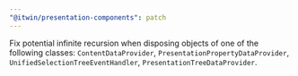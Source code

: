 ```yaml
---
"@itwin/presentation-components": patch
---
```


Fix potential infinite recursion when disposing objects of one of the following classes: `ContentDataProvider`, `PresentationPropertyDataProvider`, `UnifiedSelectionTreeEventHandler`, `PresentationTreeDataProvider`.
